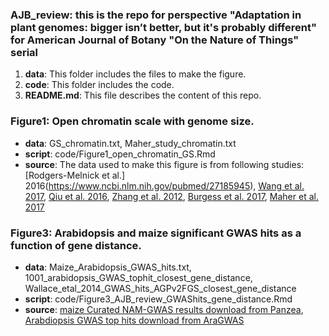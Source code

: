 
### AJB_review: this is the repo for perspective "Adaptation in plant genomes: bigger isn’t better, but it's probably different" for American Journal of Botany "On the Nature of Things" serial

1. **data**: This folder includes the files to make the figure.
2. **code**: This folder includes the code.
3. **README.md**: This file describes the content of this repo.

### Figure1: Open chromatin scale with genome size.
* **data**: GS_chromatin.txt, Maher_study_chromatin.txt
* **script**: code/Figure1_open_chromatin_GS.Rmd
* **source**: The data used to make this figure is from following studies: [Rodgers-Melnick et al.] 2016(https://www.ncbi.nlm.nih.gov/pubmed/27185945), [Wang et al. 2017](https://www.ncbi.nlm.nih.gov/pubmed/28263319), [Qiu et al. 2016](https://www.ncbi.nlm.nih.gov/pubmed/27250572), [Zhang et al. 2012](https://www.ncbi.nlm.nih.gov/pubmed/22110044), [Burgess et al. 2017](http://www.biorxiv.org/content/early/2017/07/24/165787), [Maher et al. 2017](http://www.biorxiv.org/content/early/2017/07/24/167932)


### Figure3: Arabidopsis and maize significant GWAS hits as a function of gene distance.
* **data**: Maize_Arabidopsis_GWAS_hits.txt, 1001_arabidopsis_GWAS_tophit_closest_gene_distance, Wallace_etal_2014_GWAS_hits_AGPv2FGS_closest_gene_distance
* **script**: code/Figure3_AJB_review_GWAShits_gene_distance.Rmd
* **source**: [maize Curated NAM-GWAS results download from Panzea](http://cbsusrv04.tc.cornell.edu/users/panzea/download.aspx?filegroupid=14), [Arabdiopsis GWAS top hits download from AraGWAS](https://aragwas.1001genomes.org/#/top-associations)
